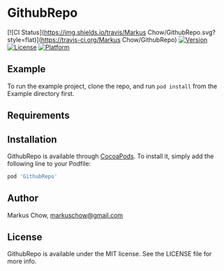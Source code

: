 # GithubRepo

[![CI Status](https://img.shields.io/travis/Markus Chow/GithubRepo.svg?style=flat)](https://travis-ci.org/Markus Chow/GithubRepo)
[![Version](https://img.shields.io/cocoapods/v/GithubRepo.svg?style=flat)](https://cocoapods.org/pods/GithubRepo)
[![License](https://img.shields.io/cocoapods/l/GithubRepo.svg?style=flat)](https://cocoapods.org/pods/GithubRepo)
[![Platform](https://img.shields.io/cocoapods/p/GithubRepo.svg?style=flat)](https://cocoapods.org/pods/GithubRepo)

## Example

To run the example project, clone the repo, and run `pod install` from the Example directory first.

## Requirements

## Installation

GithubRepo is available through [CocoaPods](https://cocoapods.org). To install
it, simply add the following line to your Podfile:

```ruby
pod 'GithubRepo'
```

## Author

Markus Chow, markuschow@gmail.com

## License

GithubRepo is available under the MIT license. See the LICENSE file for more info.
